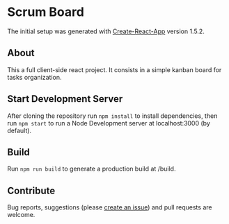 # Scrum Board

The initial setup was generated with [Create-React-App](https://github.com/facebook/create-react-app) version 1.5.2.

## About

This a full client-side react project. It consists in a simple kanban board for tasks organization.

## Start Development Server

After cloning the repository run ```npm install``` to install dependencies, then run ```npm start``` to run a Node Development server at localhost:3000 (by default).

## Build

Run ```npm run build``` to generate a production build at /build.

## Contribute

Bug reports, suggestions (please [create an issue](https://github.com/LuizPPA/kanban_board/issues/new)) and pull requests are welcome.
